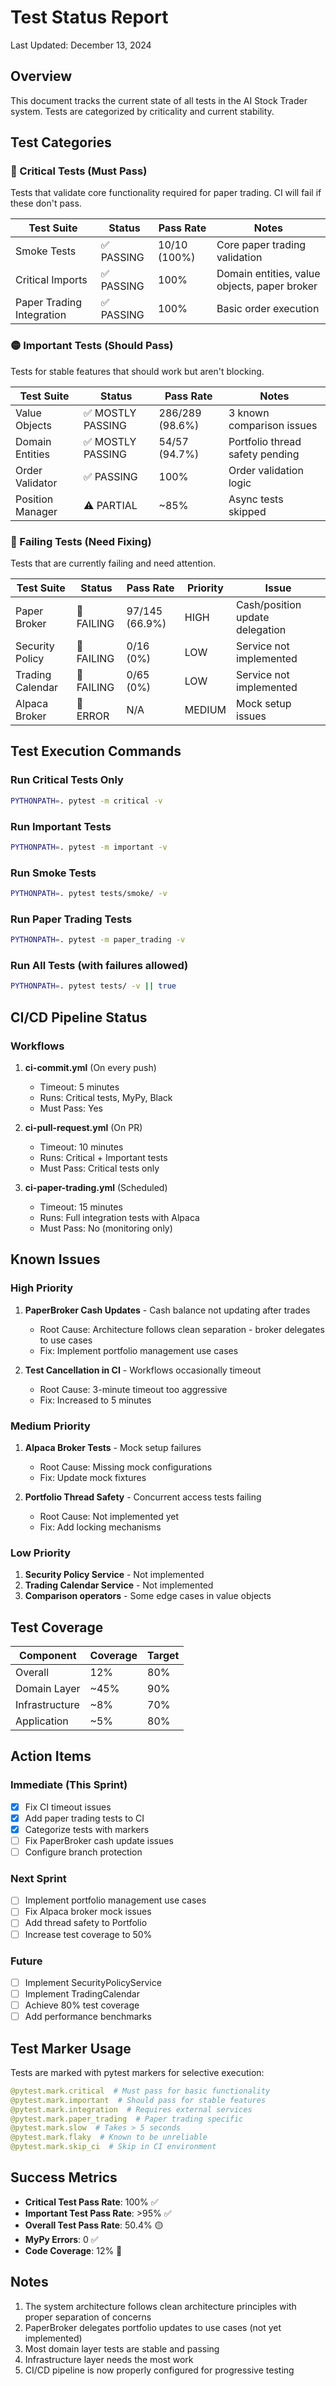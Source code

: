 # Test Status Report

Last Updated: December 13, 2024

## Overview

This document tracks the current state of all tests in the AI Stock Trader system. Tests are categorized by criticality and current stability.

## Test Categories

### 🚨 Critical Tests (Must Pass)

Tests that validate core functionality required for paper trading. CI will fail if these don't pass.

| Test Suite | Status | Pass Rate | Notes |
|------------|--------|-----------|-------|
| Smoke Tests | ✅ PASSING | 10/10 (100%) | Core paper trading validation |
| Critical Imports | ✅ PASSING | 100% | Domain entities, value objects, paper broker |
| Paper Trading Integration | ✅ PASSING | 100% | Basic order execution |

### 🟡 Important Tests (Should Pass)

Tests for stable features that should work but aren't blocking.

| Test Suite | Status | Pass Rate | Notes |
|------------|--------|-----------|-------|
| Value Objects | ✅ MOSTLY PASSING | 286/289 (98.6%) | 3 known comparison issues |
| Domain Entities | ✅ MOSTLY PASSING | 54/57 (94.7%) | Portfolio thread safety pending |
| Order Validator | ✅ PASSING | 100% | Order validation logic |
| Position Manager | ⚠️ PARTIAL | ~85% | Async tests skipped |

### 🔴 Failing Tests (Need Fixing)

Tests that are currently failing and need attention.

| Test Suite | Status | Pass Rate | Priority | Issue |
|------------|--------|-----------|----------|--------|
| Paper Broker | 🔴 FAILING | 97/145 (66.9%) | HIGH | Cash/position update delegation |
| Security Policy | 🔴 FAILING | 0/16 (0%) | LOW | Service not implemented |
| Trading Calendar | 🔴 FAILING | 0/65 (0%) | LOW | Service not implemented |
| Alpaca Broker | 🔴 ERROR | N/A | MEDIUM | Mock setup issues |

## Test Execution Commands

### Run Critical Tests Only

```bash
PYTHONPATH=. pytest -m critical -v
```

### Run Important Tests

```bash
PYTHONPATH=. pytest -m important -v
```

### Run Smoke Tests

```bash
PYTHONPATH=. pytest tests/smoke/ -v
```

### Run Paper Trading Tests

```bash
PYTHONPATH=. pytest -m paper_trading -v
```

### Run All Tests (with failures allowed)

```bash
PYTHONPATH=. pytest tests/ -v || true
```

## CI/CD Pipeline Status

### Workflows

1. **ci-commit.yml** (On every push)
   - Timeout: 5 minutes
   - Runs: Critical tests, MyPy, Black
   - Must Pass: Yes

2. **ci-pull-request.yml** (On PR)
   - Timeout: 10 minutes
   - Runs: Critical + Important tests
   - Must Pass: Critical tests only

3. **ci-paper-trading.yml** (Scheduled)
   - Timeout: 15 minutes
   - Runs: Full integration tests with Alpaca
   - Must Pass: No (monitoring only)

## Known Issues

### High Priority

1. **PaperBroker Cash Updates** - Cash balance not updating after trades
   - Root Cause: Architecture follows clean separation - broker delegates to use cases
   - Fix: Implement portfolio management use cases

2. **Test Cancellation in CI** - Workflows occasionally timeout
   - Root Cause: 3-minute timeout too aggressive
   - Fix: Increased to 5 minutes

### Medium Priority

1. **Alpaca Broker Tests** - Mock setup failures
   - Root Cause: Missing mock configurations
   - Fix: Update mock fixtures

2. **Portfolio Thread Safety** - Concurrent access tests failing
   - Root Cause: Not implemented yet
   - Fix: Add locking mechanisms

### Low Priority

1. **Security Policy Service** - Not implemented
2. **Trading Calendar Service** - Not implemented
3. **Comparison operators** - Some edge cases in value objects

## Test Coverage

| Component | Coverage | Target |
|-----------|----------|--------|
| Overall | 12% | 80% |
| Domain Layer | ~45% | 90% |
| Infrastructure | ~8% | 70% |
| Application | ~5% | 80% |

## Action Items

### Immediate (This Sprint)

- [x] Fix CI timeout issues
- [x] Add paper trading tests to CI
- [x] Categorize tests with markers
- [ ] Fix PaperBroker cash update issues
- [ ] Configure branch protection

### Next Sprint

- [ ] Implement portfolio management use cases
- [ ] Fix Alpaca broker mock issues
- [ ] Add thread safety to Portfolio
- [ ] Increase test coverage to 50%

### Future

- [ ] Implement SecurityPolicyService
- [ ] Implement TradingCalendar
- [ ] Achieve 80% test coverage
- [ ] Add performance benchmarks

## Test Marker Usage

Tests are marked with pytest markers for selective execution:

```python
@pytest.mark.critical  # Must pass for basic functionality
@pytest.mark.important  # Should pass for stable features
@pytest.mark.integration  # Requires external services
@pytest.mark.paper_trading  # Paper trading specific
@pytest.mark.slow  # Takes > 5 seconds
@pytest.mark.flaky  # Known to be unreliable
@pytest.mark.skip_ci  # Skip in CI environment
```

## Success Metrics

- **Critical Test Pass Rate**: 100% ✅
- **Important Test Pass Rate**: >95% ✅
- **Overall Test Pass Rate**: 50.4% 🟡
- **MyPy Errors**: 0 ✅
- **Code Coverage**: 12% 🔴

## Notes

1. The system architecture follows clean architecture principles with proper separation of concerns
2. PaperBroker delegates portfolio updates to use cases (not yet implemented)
3. Most domain layer tests are stable and passing
4. Infrastructure layer needs the most work
5. CI/CD pipeline is now properly configured for progressive testing
